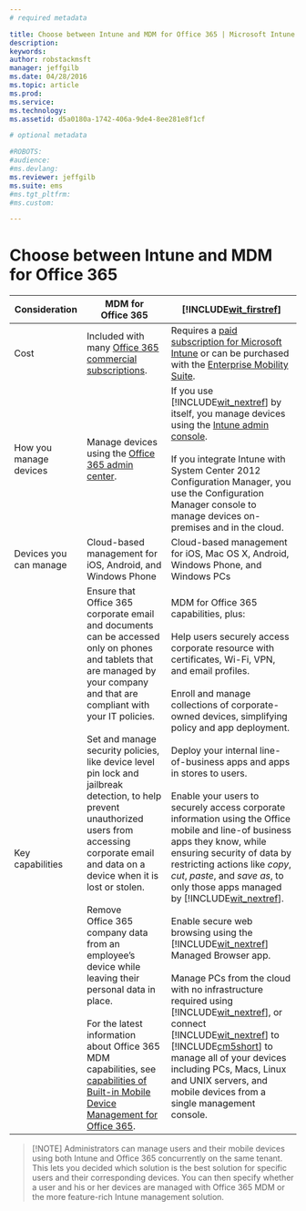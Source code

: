```yaml
---
# required metadata

title: Choose between Intune and MDM for Office 365 | Microsoft Intune
description:
keywords:
author: robstackmsft
manager: jeffgilb
ms.date: 04/28/2016
ms.topic: article
ms.prod:
ms.service:
ms.technology:
ms.assetid: d5a0180a-1742-406a-9de4-8ee281e8f1cf

# optional metadata

#ROBOTS:
#audience:
#ms.devlang:
ms.reviewer: jeffgilb
ms.suite: ems
#ms.tgt_pltfrm:
#ms.custom:

---
```



# Choose between Intune and MDM for Office 365

|Consideration|MDM for Office 365|[!INCLUDE[wit_firstref](../includes/wit_firstref_md.md)]|
|-----------------|----------------------|---------------------------------------------------------|
|Cost|Included with many [Office 365 commercial subscriptions](http://products.office.com/business/enterprise-productivity-tools).|Requires a [paid subscription for Microsoft Intune](http://www.microsoft.com/en-us/server-cloud/products/microsoft-intune/Purchasing.aspx) or can be purchased with the [Enterprise Mobility Suite](http://www.microsoft.com/en-us/server-cloud/products/enterprise-mobility-suite/Purchasing.aspx).|
|How you manage devices|Manage devices using the [Office 365 admin center](https://support.office.com/article/About-the-Office-365-admin-center-58537702-d421-4d02-8141-e128e3703547).|If you use [!INCLUDE[wit_nextref](../includes/wit_nextref_md.md)] by itself, you manage devices using the [Intune admin console](what-to-know-before-setting-up-microsoft-intune.html).<br /><br />If you integrate Intune with System Center 2012 Configuration Manager, you use the Configuration Manager console to manage devices on-premises and in the cloud.|
|Devices you can manage|Cloud-based management for iOS, Android, and Windows Phone|Cloud-based management for iOS, Mac OS X, Android, Windows Phone, and Windows PCs|
|Key capabilities|Ensure that Office 365 corporate email and documents can be accessed only on phones and tablets that are managed by your company and that are compliant with your IT policies.<br /><br />Set and manage security policies, like device level pin lock and jailbreak detection, to help prevent unauthorized users from accessing corporate email and data on a device when it is lost or stolen.<br /><br />Remove Office 365 company data from an employee’s device while leaving their personal data in place.<br /><br />For the latest information about Office 365 MDM capabilities, see [capabilities of Built-in Mobile Device Management for Office 365](https://technet.microsoft.com/library/ms.o365.cc.devicepolicysupporteddevice.aspx).|MDM for Office 365 capabilities, plus:<br /><br />Help users securely access corporate resource with certificates, Wi-Fi, VPN, and email profiles.<br /><br />Enroll and manage collections of corporate-owned devices, simplifying policy and app deployment.<br /><br />Deploy your internal line-of-business apps and apps in stores to users.<br /><br />Enable your users to securely access corporate information using the Office mobile and line-of business apps they know, while ensuring security of data by restricting actions like *copy*, *cut*, *paste*, and *save as*, to only those apps managed by [!INCLUDE[wit_nextref](../includes/wit_nextref_md.md)].<br /><br />Enable secure web browsing using the [!INCLUDE[wit_nextref](../includes/wit_nextref_md.md)] Managed Browser app.<br /><br />Manage PCs from the cloud with no infrastructure required using [!INCLUDE[wit_nextref](../includes/wit_nextref_md.md)], or connect [!INCLUDE[wit_nextref](../includes/wit_nextref_md.md)] to [!INCLUDE[cm5short](../includes/cm5short_md.md)] to manage all of your devices including PCs, Macs, Linux and UNIX servers, and mobile devices from a single management console.|

>[!NOTE] Administrators can manage users and their mobile devices using both Intune and Office 365 concurrently on the same tenant. This lets you decided which solution is the best solution for specific users and their corresponding devices. You can then specify whether a user and his or her devices are managed with Office 365 MDM or the more feature-rich Intune management solution.
